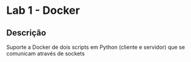 # Lab 1 - Docker 

## Descrição

Suporte a Docker de dois scripts em Python (cliente e servidor) que se comunicam através de sockets